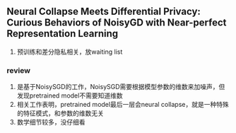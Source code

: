 ## Neural Collapse Meets Differential Privacy: Curious Behaviors of NoisyGD with Near-perfect Representation Learning
1. 预训练和差分隐私相关，放waiting list


### review
1. 是基于NoisySGD的工作，NoisySGD需要根据模型参数的维数来加噪声，但发现pretrained model不需要知道维数
2. 相关工作表明，pretrained model最后一层会neural collapse，就是一种特殊的特征模式，和参数的维数无关
3. 数学细节较多，没仔细看